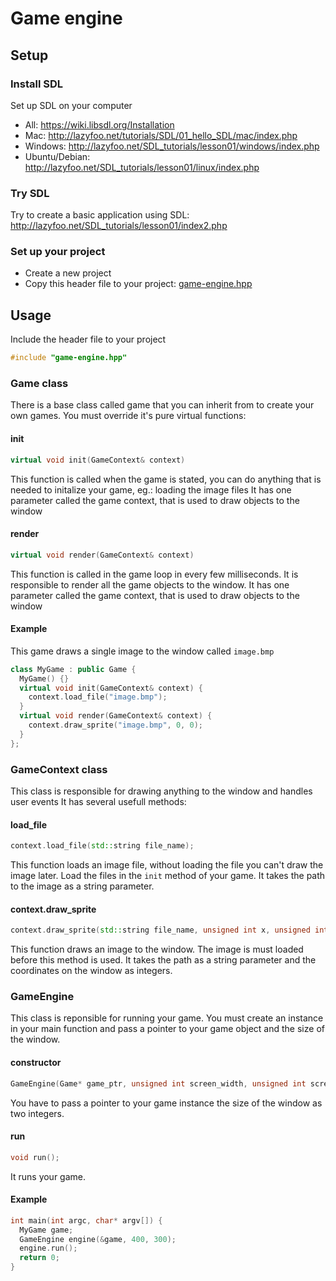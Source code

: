 # Game engine

## Setup
### Install SDL
Set up SDL on your computer
 - All: https://wiki.libsdl.org/Installation
 - Mac: http://lazyfoo.net/tutorials/SDL/01_hello_SDL/mac/index.php
 - Windows: http://lazyfoo.net/SDL_tutorials/lesson01/windows/index.php
 - Ubuntu/Debian: http://lazyfoo.net/SDL_tutorials/lesson01/linux/index.php

### Try SDL
Try to create a basic application using SDL: http://lazyfoo.net/SDL_tutorials/lesson01/index2.php

### Set up your project
 - Create a new project
 - Copy this header file to your project: [game-engine.hpp](game-engine.hpp)

## Usage
Include the header file to your project
```cpp
#include "game-engine.hpp"
```

### Game class
There is a base class called game that you can inherit from to create your own games.
You must override it's pure virtual functions:

#### init
```cpp
virtual void init(GameContext& context)
```

This function is called when the game is stated, you can do anything that is needed
to initalize your game, eg.: loading the image files
It has one parameter called the game context, that is used to draw objects to the window 

#### render
```cpp
virtual void render(GameContext& context)
```
This function is called in the game loop in every few milliseconds.
It is responsible to render all the game objects to the window.
It has one parameter called the game context, that is used to draw objects to the window 

#### Example

This game draws a single image to the window called `image.bmp`

```cpp
class MyGame : public Game {
  MyGame() {}
  virtual void init(GameContext& context) {
    context.load_file("image.bmp");
  }
  virtual void render(GameContext& context) {
    context.draw_sprite("image.bmp", 0, 0);
  }
};
```

### GameContext class
This class is responsible for drawing anything to the window and handles user events
It has several usefull methods:

#### load_file
```cpp
context.load_file(std::string file_name);
```

This function loads an image file, without loading the file you can't draw the image later.
Load the files in the `init` method of your game.
It takes the path to the image as a string parameter.

#### context.draw_sprite
```cpp
context.draw_sprite(std::string file_name, unsigned int x, unsigned int y);
```

This function draws an image to the window. The image is must loaded before this method is used.
It takes the path as a string parameter and the coordinates on the window as integers.

### GameEngine
This class is reponsible for running your game. You must create an instance in your main function
and pass a pointer to your game object and the size of the window.

#### constructor
```cpp
GameEngine(Game* game_ptr, unsigned int screen_width, unsigned int screen_height);
```

You have to pass a pointer to your game instance the size of the window as two integers.

#### run
```cpp
void run();
```

It runs your game.

#### Example
```cpp
int main(int argc, char* argv[]) {
  MyGame game;
  GameEngine engine(&game, 400, 300);
  engine.run();
  return 0;
}
```
